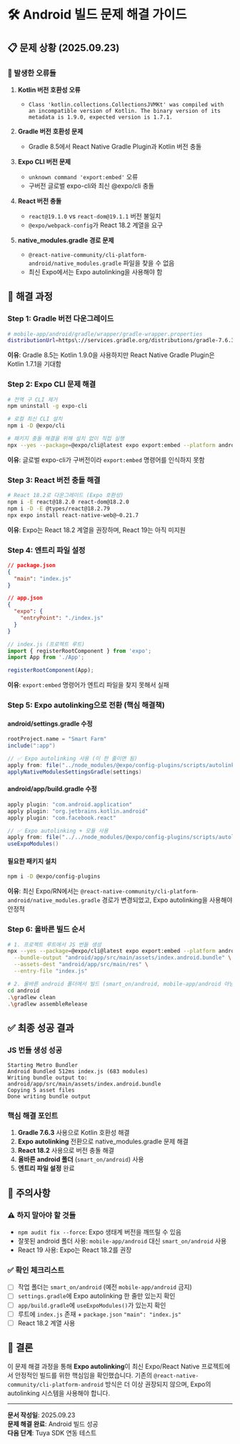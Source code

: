 # 🛠️ Android 빌드 문제 해결 가이드

## 📋 문제 상황 (2025.09.23)

### 🚨 발생한 오류들
1. **Kotlin 버전 호환성 오류**
   - `Class 'kotlin.collections.CollectionsJVMKt' was compiled with an incompatible version of Kotlin. The binary version of its metadata is 1.9.0, expected version is 1.7.1.`

2. **Gradle 버전 호환성 문제**
   - Gradle 8.5에서 React Native Gradle Plugin과 Kotlin 버전 충돌

3. **Expo CLI 버전 문제**
   - `unknown command 'export:embed'` 오류
   - 구버전 글로벌 expo-cli와 최신 @expo/cli 충돌

4. **React 버전 충돌**
   - `react@19.1.0` vs `react-dom@19.1.1` 버전 불일치
   - `@expo/webpack-config`가 React 18.2 계열을 요구

5. **native_modules.gradle 경로 문제**
   - `@react-native-community/cli-platform-android/native_modules.gradle` 파일을 찾을 수 없음
   - 최신 Expo에서는 Expo autolinking을 사용해야 함

## 🔧 해결 과정

### Step 1: Gradle 버전 다운그레이드
```bash
# mobile-app/android/gradle/wrapper/gradle-wrapper.properties
distributionUrl=https\://services.gradle.org/distributions/gradle-7.6.3-all.zip
```

**이유**: Gradle 8.5는 Kotlin 1.9.0을 사용하지만 React Native Gradle Plugin은 Kotlin 1.7.1을 기대함

### Step 2: Expo CLI 문제 해결
```bash
# 전역 구 CLI 제거
npm uninstall -g expo-cli

# 로컬 최신 CLI 설치
npm i -D @expo/cli

# 패키지 충돌 해결을 위해 설치 없이 직접 실행
npx --yes --package=@expo/cli@latest expo export:embed --platform android
```

**이유**: 글로벌 expo-cli가 구버전이라 `export:embed` 명령어를 인식하지 못함

### Step 3: React 버전 충돌 해결
```bash
# React 18.2로 다운그레이드 (Expo 호환성)
npm i -E react@18.2.0 react-dom@18.2.0
npm i -D -E @types/react@18.2.79
npx expo install react-native-web@~0.21.7
```

**이유**: Expo는 React 18.2 계열을 권장하며, React 19는 아직 미지원

### Step 4: 엔트리 파일 설정
```json
// package.json
{
  "main": "index.js"
}
```

```json
// app.json
{
  "expo": {
    "entryPoint": "./index.js"
  }
}
```

```javascript
// index.js (프로젝트 루트)
import { registerRootComponent } from 'expo';
import App from './App';

registerRootComponent(App);
```

**이유**: `export:embed` 명령어가 엔트리 파일을 찾지 못해서 실패

### Step 5: Expo autolinking으로 전환 (핵심 해결책)

#### android/settings.gradle 수정
```gradle
rootProject.name = "Smart Farm"
include(":app")

// ✅ Expo autolinking 사용 (이 한 줄이면 됨)
apply from: file("../node_modules/@expo/config-plugins/scripts/autolinking.gradle")
applyNativeModulesSettingsGradle(settings)
```

#### android/app/build.gradle 수정
```gradle
apply plugin: "com.android.application"
apply plugin: "org.jetbrains.kotlin.android"
apply plugin: "com.facebook.react"

// ✅ Expo autolinking + 모듈 사용
apply from: file("../../node_modules/@expo/config-plugins/scripts/autolinking.gradle")
useExpoModules()
```

#### 필요한 패키지 설치
```bash
npm i -D @expo/config-plugins
```

**이유**: 최신 Expo/RN에서는 `@react-native-community/cli-platform-android/native_modules.gradle` 경로가 변경되었고, Expo autolinking을 사용해야 안정적

### Step 6: 올바른 빌드 순서
```bash
# 1. 프로젝트 루트에서 JS 번들 생성
npx --yes --package=@expo/cli@latest expo export:embed --platform android \
  --bundle-output "android/app/src/main/assets/index.android.bundle" \
  --assets-dest "android/app/src/main/res" \
  --entry-file "index.js"

# 2. 올바른 android 폴더에서 빌드 (smart_on/android, mobile-app/android 아님)
cd android
.\gradlew clean
.\gradlew assembleRelease
```

## ✅ 최종 성공 결과

### JS 번들 생성 성공
```
Starting Metro Bundler
Android Bundled 512ms index.js (683 modules)
Writing bundle output to: android/app/src/main/assets/index.android.bundle
Copying 5 asset files
Done writing bundle output
```

### 핵심 해결 포인트
1. **Gradle 7.6.3** 사용으로 Kotlin 호환성 해결
2. **Expo autolinking** 전환으로 native_modules.gradle 문제 해결
3. **React 18.2** 사용으로 버전 충돌 해결
4. **올바른 android 폴더** (`smart_on/android`) 사용
5. **엔트리 파일 설정** 완료

## 📝 주의사항

### ⚠️ 하지 말아야 할 것들
- `npm audit fix --force`: Expo 생태계 버전을 깨뜨릴 수 있음
- 잘못된 android 폴더 사용: `mobile-app/android` 대신 `smart_on/android` 사용
- React 19 사용: Expo는 React 18.2를 권장

### ✅ 확인 체크리스트
- [ ] 작업 폴더는 `smart_on/android` (예전 `mobile-app/android` 금지)
- [ ] `settings.gradle`에 Expo autolinking 한 줄만 있는지 확인
- [ ] `app/build.gradle`에 `useExpoModules()`가 있는지 확인
- [ ] 루트에 `index.js` 존재 + `package.json` `"main": "index.js"`
- [ ] React 18.2 계열 사용

## 🎯 결론

이 문제 해결 과정을 통해 **Expo autolinking**이 최신 Expo/React Native 프로젝트에서 안정적인 빌드를 위한 핵심임을 확인했습니다. 기존의 `@react-native-community/cli-platform-android` 방식은 더 이상 권장되지 않으며, Expo의 autolinking 시스템을 사용해야 합니다.

---

**문서 작성일**: 2025.09.23  
**문제 해결 완료**: Android 빌드 성공  
**다음 단계**: Tuya SDK 연동 테스트


